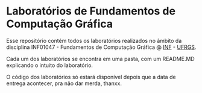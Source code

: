 # Laboratórios de Fundamentos de Computação Gráfica

Esse repositório contém todos os laboratórios realizados no âmbito da disciplina INF01047 - Fundamentos de Computação Gráfica @ [INF](https://inf.ufrgs.br) - [UFRGS](https://ufrgs.br).

Cada um dos laboratórios se encontra em uma pasta, com um README.MD explicando o intuito do laboratório.

O código dos laboratórios só estará disponível depois que a data de entrega acontecer, pra não dar merda, thanxx.
